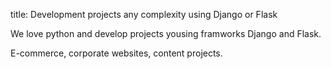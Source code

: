 title: Development projects any complexity using Django or Flask

We love python and develop projects yousing framworks Django and Flask.

E-commerce, corporate websites, content projects.
